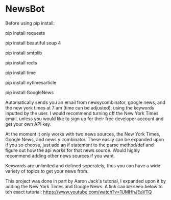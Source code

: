 # NewsBot

Before using pip install:

pip install requests 

pip install beautiful soup 4

pip install smtplib

pip install redis 

pip install time

pip install nytimesarticle

pip install GoogleNews


Automatically sends you an email from newsycombinator, google news, and the new york times at 7 am (time can be adjusted), using the keywords inputted by the user. I would 
recommend turning off the New York Times email, unless you would like to sign up for their free developer account and get your own API key.

At the moment it only works with two news sources, the New York Times, Google News, and news y combinator. These easily can be expanded upon if you so choose, just add an 
if statement to the parse method/def and figure out how the api works for that news source. Would highly recommend adding other news sources if you want.

Keywords are unlimited and defined seperately, thus you can have a wide variety of topics to get your news from.

This project was done in part by Aaron Jack's tutorial, I expanded upon it by adding the New York Times and Google News. A link can be seen below to teh exact tutorial:
https://www.youtube.com/watch?v=1UMHhJEaVTQ
